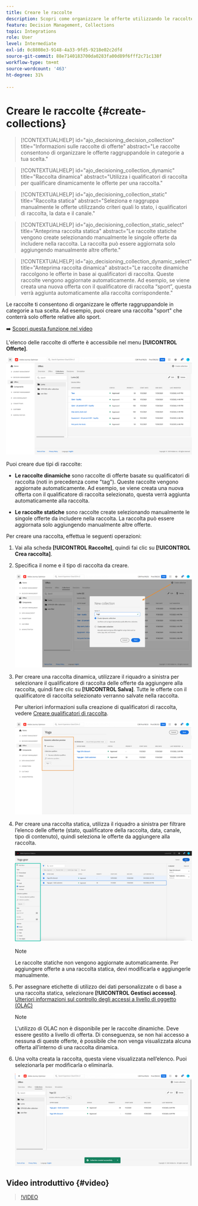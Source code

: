 ```yaml
---
title: Creare le raccolte
description: Scopri come organizzare le offerte utilizzando le raccolte
feature: Decision Management, Collections
topic: Integrations
role: User
level: Intermediate
exl-id: 0c8808e3-9148-4a33-9fd5-9218e02c2dfd
source-git-commit: 88e7140183700da0283fa00d89f6fff2c71c138f
workflow-type: tm+mt
source-wordcount: '463'
ht-degree: 31%

---
```


# Creare le raccolte {#create-collections}

>[!CONTEXTUALHELP]
>id="ajo_decisioning_decision_collection"
>title="Informazioni sulle raccolte di offerte"
>abstract="Le raccolte consentono di organizzare le offerte raggruppandole in categorie a tua scelta."

>[!CONTEXTUALHELP]
>id="ajo_decisioning_collection_dynamic"
>title="Raccolta dinamica"
>abstract="Utilizza i qualificatori di raccolta per qualificare dinamicamente le offerte per una raccolta."

>[!CONTEXTUALHELP]
>id="ajo_decisioning_collection_static"
>title="Raccolta statica"
>abstract="Seleziona e raggruppa manualmente le offerte utilizzando criteri quali lo stato, i qualificatori di raccolta, la data e il canale."

>[!CONTEXTUALHELP]
>id="ajo_decisioning_collection_static_select"
>title="Anteprima raccolta statica"
>abstract="Le raccolte statiche vengono create selezionando manualmente le singole offerte da includere nella raccolta. La raccolta può essere aggiornata solo aggiungendo manualmente altre offerte."

>[!CONTEXTUALHELP]
>id="ajo_decisioning_collection_dynamic_select"
>title="Anteprima raccolta dinamica"
>abstract="Le raccolte dinamiche raccolgono le offerte in base ai qualificatori di raccolta. Queste raccolte vengono aggiornate automaticamente. Ad esempio, se viene creata una nuova offerta con il qualificatore di raccolta “sport”, questa verrà aggiunta automaticamente alla raccolta corrispondente."

Le raccolte ti consentono di organizzare le offerte raggruppandole in categorie a tua scelta. Ad esempio, puoi creare una raccolta &quot;sport&quot; che conterrà solo offerte relative allo sport.

➡️ [Scopri questa funzione nel video](#video)

L&#39;elenco delle raccolte di offerte è accessibile nel menu **[!UICONTROL Offerte]**.

![](../assets/collections_list.png)

Puoi creare due tipi di raccolte:

* **Le raccolte dinamiche** sono raccolte di offerte basate su qualificatori di raccolta (noti in precedenza come &quot;tag&quot;). Queste raccolte vengono aggiornate automaticamente. Ad esempio, se viene creata una nuova offerta con il qualificatore di raccolta selezionato, questa verrà aggiunta automaticamente alla raccolta.

* **Le raccolte statiche** sono raccolte create selezionando manualmente le singole offerte da includere nella raccolta. La raccolta può essere aggiornata solo aggiungendo manualmente altre offerte.

Per creare una raccolta, effettua le seguenti operazioni:

1. Vai alla scheda **[!UICONTROL Raccolte]**, quindi fai clic su **[!UICONTROL Crea raccolta]**.

1. Specifica il nome e il tipo di raccolta da creare.

   ![](../assets/collection_create.png)

1. Per creare una raccolta dinamica, utilizzare il riquadro a sinistra per selezionare il qualificatore di raccolta delle offerte da aggiungere alla raccolta, quindi fare clic su **[!UICONTROL Salva]**. Tutte le offerte con il qualificatore di raccolta selezionato verranno salvate nella raccolta.

   Per ulteriori informazioni sulla creazione di qualificatori di raccolta, vedere [Creare qualificatori di raccolta](../offer-library/creating-tags.md).

   ![](../assets/dynamic_collection.png)

1. Per creare una raccolta statica, utilizza il riquadro a sinistra per filtrare l’elenco delle offerte (stato, qualificatore della raccolta, data, canale, tipo di contenuto), quindi seleziona le offerte da aggiungere alla raccolta.

   ![](../assets/static_collection.png)

   >[!NOTE]
   >
   >Le raccolte statiche non vengono aggiornate automaticamente. Per aggiungere offerte a una raccolta statica, devi modificarla e aggiungerle manualmente.

1. Per assegnare etichette di utilizzo dei dati personalizzate o di base a una raccolta statica, selezionare **[!UICONTROL Gestisci accesso]**. [Ulteriori informazioni sul controllo degli accessi a livello di oggetto (OLAC)](../../administration/object-based-access.md)

   >[!NOTE]
   >
   >L&#39;utilizzo di OLAC non è disponibile per le raccolte dinamiche. Deve essere gestito a livello di offerta. Di conseguenza, se non hai accesso a nessuna di queste offerte, è possibile che non venga visualizzata alcuna offerta all’interno di una raccolta dinamica.

1. Una volta creata la raccolta, questa viene visualizzata nell’elenco. Puoi selezionarla per modificarla o eliminarla.

   ![](../assets/collection_created.png)

## Video introduttivo {#video}

>[!VIDEO](https://video.tv.adobe.com/v/329376?quality=12)


